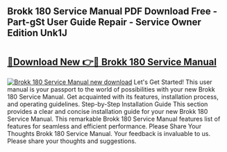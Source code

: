 ## Brokk 180 Service Manual PDF Download Free - Part-gSt User Guide Repair - Service Owner Edition Unk1J

# <h2><a href="http://bc6791.oget.top/?id=Brokk+180+Service+Manual">🔗Download New 👉🔴 Brokk 180 Service Manual</a></h2>

[![Brokk 180 Service Manual new download](https://i.imgur.com/5g1atiW.png)](http://bc6791.oget.top/?id=Brokk+180+Service+Manual)
Let's Get Started! This user manual is your passport to the world of possibilities with your new Brokk 180 Service Manual. Get acquainted with its features, installation process, and operating guidelines. Step-by-Step Installation Guide This section provides a clear and concise installation guide for your new Brokk 180 Service Manual. This remarkable Brokk 180 Service Manual features list of features for seamless and efficient performance. Please Share Your Thoughts Brokk 180 Service Manual. Your feedback is invaluable to us. Please share your thoughts and suggestions.
